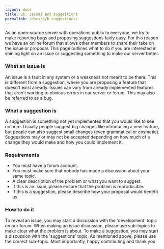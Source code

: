 ```yaml
---
layout: docs
title: 2b. Issues and suggestions
permalink: /docs/2/b-suggestions/
---
```


As an open-source server with operations public to everyone, we try to make reporting bugs and proposing suggestions fairly easy.
For this reason we have an online forum that allows other members to share their take on the issue or proposal.
This page outlines what to do if you are interested in shining light on an issue or suggesting something to make our server better.

### What an issue is
An issue is a fault in any system or a weakness not meant to be there.
This is different from a suggestion, where you are proposing a feature that doesn't exist already.
Issues can vary from already implemented features that aren't working to obvious errors in our server or forum.
This may also be referred to as a bug.

### What a suggestion is
A suggestion is something not yet implemented that you would like to see on here.
Usually people suggest big changes like introducing a new feature, but people can also suggest small changes (even grammatical or cosmetic).
Suggestions may or may not be accepted depending on how much of a change they would make and how you could implement it.

### Requirements
* You must have a forum account.
* You must make sure that nobody has made a discussion about your same topic.
* A clear description of the problem or what you want to suggest.
* If this is an issue, please ensure that the problem is reproducible.
* If this is a suggestion, please describe how your proposal would benefit us.

### How to do it
To reveal an issue, you may start a discussion with the 'development' topic on our forum.
When making an issue discussion, please use sub-topics to make clear what the problem is about.
To make a suggestion, you may start a discussion with the 'suggestions' topic.
As mentioned above, please use the correct sub-topic.
Most importantly, happy contributing and thank you.
